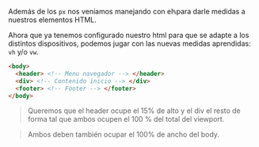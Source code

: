 Además de los `px` nos veníamos manejando con el` % `para darle medidas a nuestros elementos HTML. 

Ahora que ya tenemos configurado nuestro html para que se adapte a los distintos dispositivos, podemos jugar con las nuevas medidas aprendidas: `vh` y/o `vw`.

``` html
<body>
  <header> <!-- Menu navegador --> </header>
  <div> <!-- Contenido inicio --> </div>
  <footer> <!-- Footer --> </footer>
</body>
```

> Queremos que el header ocupe el 15% de alto y el div el resto de forma tal que ambos ocupen el 100 % del total del viewport. 

> Ambos deben también ocupar el 100% de ancho del body.


